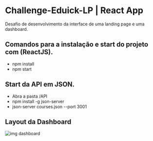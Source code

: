 # Challenge-Eduick-LP | React App
 Desafio de desenvolvimento da interface de uma landing page e uma dashboard.
 
## Comandos para a instalação e start do projeto com (ReactJS).
 
 - npm install
 - npm start

## Start da API em JSON.

 - Abra a pasta /API
 - npm install -g json-server
 - json-server courses.json --port 3001
 
## Layout da Dashboard
 
![img dashboard](https://user-images.githubusercontent.com/38119742/115552927-38a9ce00-a283-11eb-8bfe-393b47e582bd.PNG)


